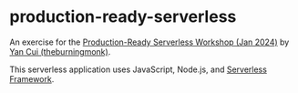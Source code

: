 # production-ready-serverless

An exercise for the [Production-Ready Serverless Workshop (Jan 2024)](https://productionreadyserverless.com/) by [Yan Cui (theburningmonk)](https://theburningmonk.com/).

This serverless application uses JavaScript, Node.js, and [Serverless Framework](https://www.serverless.com/).

